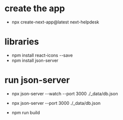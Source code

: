 # create the app
- npx create-next-app@latest next-helpdesk

# libraries
- npm install react-icons --save
- npm install json-server
# run json-server
- npx json-server --watch --port 3000 ./_data/db.json
- npx json-server --port 3000 ./_data/db.json

- npm run build